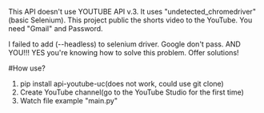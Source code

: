 This API doesn't use YOUTUBE API v.3. It uses "undetected_chromedriver"(basic Selenium). 
This project public the shorts video to the YouTube.
You need "Gmail" and Password.

I failed to add (--headless) to selenium driver.
Google don't pass. AND YOU!!! YES you're knowing how to solve this problem.
Offer solutions!

#How use? 
1. pip install api-youtube-uc(does not work, could use git clone)
2. Create YouTube channel(go to the YouTube Studio for the first time)
3. Watch file example "main.py"


